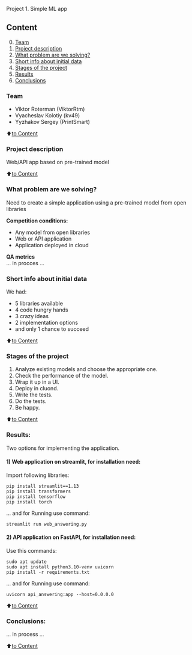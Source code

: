 Project 1. Simple ML app


## Content
0. [Team](.README.md#Team)
1. [Project description](.README.md#Project-description)
2. [What problem are we solving?](.README.md#What-problem-are-we-solving)
3. [Short info about initial data](.README.md#Short-info-about-initial-data)
4. [Stages of the project](.README.md#Stages-of-the-project)
5. [Results](.README.md#Results)
6. [Conclusions](.README.md#Conclusions)

### Team
- Viktor Roterman (ViktorRtm)
- Vyacheslav Kolotiy (kv49)
- Yyzhakov Sergey (PrintSmart)

:arrow_up:[to Content](_)

### Project description
Web/API app based on pre-trained model

:arrow_up:[to Content](_)


### What problem are we solving?
Need to create a simple application using a pre-trained model from open libraries

**Сompetition conditions:**
- Any model from open libraries
- Web or API application
- Application deployed in cloud

**QA metrics**     
... in procces ...


### Short info about initial data
We had:
- 5 libraries available
- 4 code hungry hands
- 3 crazy ideas
- 2 implementation options
- and only 1 chance to succeed

:arrow_up:[to Content](.README.md#Content)


### Stages of the project
1. Analyze existing models and choose the appropriate one.
2. Check the performance of the model.
3. Wrap it up in a UI.
4. Deploy in cluond.
5. Write the tests.
6. Do the tests.
7. Be happy.

:arrow_up:[to Content](.README.md#Content)


### Results:
Two options for implementing the application. 
#### 1) Web application on streamlit, for installation need:
Import following libraries:
```
pip install streamlit==1.13
pip install transformers
pip install tensorflow
pip install torch
```
... and for Running use command:
```
streamlit run web_answering.py 
```
#### 2) API application on FastAPI, for installation need:
Use this commands:
```
sudo apt update
sudo apt install python3.10-venv uvicorn
pip install -r requirements.txt
```
... and for Running use command:
```
uvicorn api_answering:app --host=0.0.0.0
```

:arrow_up:[to Content](.README.md#Content)


### Conclusions:
... in process ...

:arrow_up:[to Content](README.md#Content)
